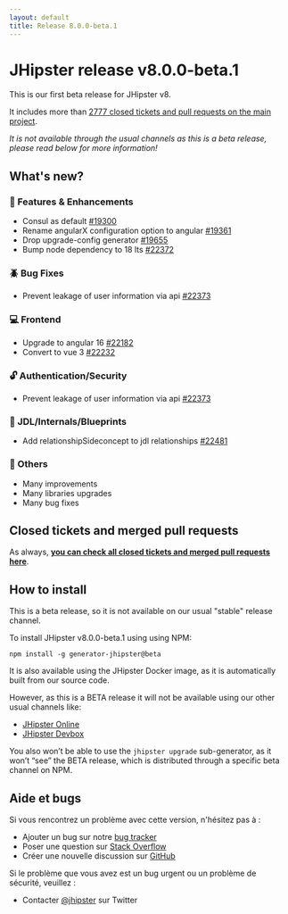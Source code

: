 ```yaml
---
layout: default
title: Release 8.0.0-beta.1
---
```


JHipster release v8.0.0-beta.1
==================

This is our first beta release for JHipster v8.

It includes more than [2777 closed tickets and pull requests on the main project](https://github.com/jhipster/generator-jhipster/issues?q=is:closed+milestone:8.0.0-beta.1).

_It is not available through the usual channels as this is a beta release, please read below for more information!_


What's new?
------------

### :gem: Features & Enhancements
- Consul as default [#19300](https://github.com/jhipster/generator-jhipster/issues/19300)
- Rename angularX configuration option to angular [#19361](https://github.com/jhipster/generator-jhipster/issues/19361)
- Drop upgrade-config generator [#19655](https://github.com/jhipster/generator-jhipster/issues/19655)
- Bump node dependency to 18 lts [#22372](https://github.com/jhipster/generator-jhipster/pull/22372)

### :beetle: Bug Fixes
- Prevent leakage of user information via api [#22373](https://github.com/jhipster/generator-jhipster/pull/22373)

### :computer: Frontend
- Upgrade to angular 16 [#22182](https://github.com/jhipster/generator-jhipster/pull/22182)
- Convert to vue 3 [#22232](https://github.com/jhipster/generator-jhipster/pull/22232)

### :unlock: Authentication/Security
- Prevent leakage of user information via api [#22373](https://github.com/jhipster/generator-jhipster/pull/22373)

### :paw_prints: JDL/Internals/Blueprints
- Add relationshipSideconcept to jdl relationships [#22481](https://github.com/jhipster/generator-jhipster/pull/22481)

### :scroll: Others
- Many improvements
- Many libraries upgrades
- Many bug fixes


Closed tickets and merged pull requests
------------
As always, __[you can check all closed tickets and merged pull requests here](https://github.com/jhipster/generator-jhipster/issues?q=is:closed+milestone:8.0.0-beta.1)__.


How to install
------------

This is a beta release, so it is not available on our usual "stable" release channel.

To install JHipster v8.0.0-beta.1 using using NPM:

    npm install -g generator-jhipster@beta

It is also available using the JHipster Docker image, as it is automatically built from our source code.

However, as this is a BETA release it will not be available using our other usual channels like:

- [JHipster Online](https://start.jhipster.tech)
- [JHipster Devbox](https://github.com/jhipster/jhipster-devbox)

You also won’t be able to use the `jhipster upgrade` sub-generator, as it won’t “see” the BETA release, which is distributed through a specific beta channel on NPM.


## Aide et bugs

Si vous rencontrez un problème avec cette version, n'hésitez pas à :

- Ajouter un bug sur notre [bug tracker](https://github.com/jhipster/generator-jhipster/issues?state=open)
- Poser une question sur [Stack Overflow](http://stackoverflow.com/tags/jhipster/info)
- Créer une nouvelle discussion sur [GitHub](https://github.com/jhipster/generator-jhipster/discussions)

Si le problème que vous avez est un bug urgent ou un problème de sécurité, veuillez :

- Contacter [@jhipster](https://twitter.com/jhipster) sur Twitter
